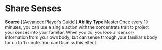 ﻿---
ability_type: Master
actions: null
frequency: null
id: '40'
name: Share Senses
rarity: Common
requirement: null
source: '[[DATABASE/source/Advanced Player''s Guide|Advanced Player''s Guide]]'
trait: null
type: Familiar Ability

---
# Share Senses

**Source** [[Advanced Player's Guide]] 
**Ability Type** Master
Once every 10 minutes, you can use a single action with the concentrate trait to project your senses into your familiar. When you do, you lose all sensory information from your own body, but can sense through your familiar's body for up to 1 minute. You can Dismiss this effect.